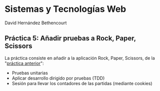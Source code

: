 Sistemas y Tecnologías Web
==========================
David Hernández Bethencourt

Práctica 5: Añadir pruebas a Rock, Paper, Scissors
-----------------------------------------------------------------------------
La práctica consiste en añadir a la aplicación Rock, Paper, Scissors, de la "[práctica anterior](https://github.com/DavidHerBet/SYTW-pr4-CSS)":
- Pruebas unitarias
- Aplicar desarrollo dirigido por pruebas (TDD)
- Sesión para llevar los contadores de las partidas (mediante cookies)
